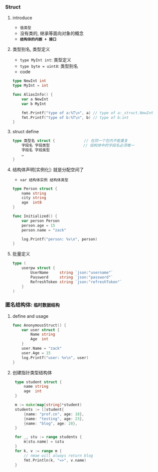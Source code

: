 ### Struct

1. introduce

   - `值类型`
   - 没有类的, 继承等面向对象的概念
   - **`结构体的内嵌 + 接口`**

2. 类型别名, 类型定义

   - `type MyInt int`: 类型定义
   - `type byte = uint8`: 类型别名
   - code

   ```go
   type NewInt int
   type MyInt = int

   func AliasInfo() {
       var a NewInt
       var b MyInt

       fmt.Printf("type of a:%T\n", a) // type of a:_struct.NewInt
       fmt.Printf("type of b:%T\n", b) // type of b:int
   }
   ```

3. struct define

   ```go
   type 类型名 struct {             // 在同一个包内不能重复
       字段名 字段类型               // 结构体中的字段名必须唯一
       字段名 字段类型
       …
   }
   ```

4. 结构体声明[实例化]: 就是分配空间了

   - `var 结构体实例 结构体类型`

   ```go
   type Person struct {
       name string
       city string
       age  int8
   }

   func Initialized() {
       var person Person
       person.age = 15
       person.name = "zack"

       log.Printf("person: %v\n", person)
   }
   ```

5. 批量定义

   ```go
   type (
       userpw struct {
           UserName     string `json:"username"`
           Password     string `json:"password"`
           RefreshToken string `json:"refreshToken"`
       }
   )
   ```

### 匿名结构体: `临时数据结构`

1. define and usage

   ```go
   func AnonymousStruct() {
       var user struct {
           Name string
           Age  int
       }
       user.Name = "zack"
       user.Age = 15
       log.Printf("user: %v\n", user)
   }
   ```

2. 创建指针类型结构体

   ```go
    type student struct {
        name string
        age  int
    }

    m := make(map[string]*student)
    students := []student{
        {name: "prof.cn", age: 18},
        {name: "testing", age: 23},
        {name: "blog", age: 28},
    }

    for _, stu := range students {
        m[stu.name] = &stu
    }
    for k, v := range m {
        // nmae will always return blog
        fmt.Println(k, "=>", v.name)
    }
   ```
